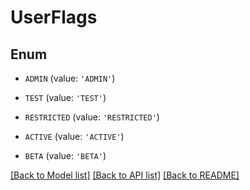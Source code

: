# UserFlags


## Enum

* `ADMIN` (value: `'ADMIN'`)

* `TEST` (value: `'TEST'`)

* `RESTRICTED` (value: `'RESTRICTED'`)

* `ACTIVE` (value: `'ACTIVE'`)

* `BETA` (value: `'BETA'`)

[[Back to Model list]](../README.md#documentation-for-models) [[Back to API list]](../README.md#documentation-for-api-endpoints) [[Back to README]](../README.md)


